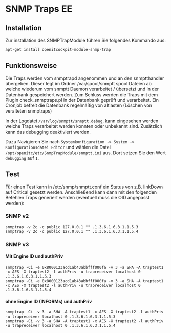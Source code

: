 # SNMP Traps <span class="badge badge-danger badge-outlined" title="Enterprise Edition">EE</span>

## Installation

Zur installation des SNMPTrapModule führen Sie folgendes Kommando aus:

```bash
apt-get install openitcockpit-module-snmp-trap
```

## Funktionsweise

Die Traps werden vom snmptrapd angenommen und an den snmptthandler übergeben. Dieser legt im Ordner /var/spool/snmptt
spool Dateien ab welche wiederum vom snmptt Daemon verarbeitet / übersetzt und in der Datenbank gespeichert werden. Zum
Schluss werden die Traps mit dem Plugin check_snmptraps.pl in der Datenbank geprüft und verarbeitet. Ein Cronjob befreit
die Datenbank regelmäßig von altlasten (Löschen von veralteten snmptraps)

In der Logdatei `/var/log/snmptt/snmptt.debug`, kann eingesehen werden welche Traps verarbeitet werden konnten oder
unbekannt sind. Zusätzlich kann das debugging deaktiviert werden.

Dazu Navigieren Sie
nach `Systemkonfiguration -> System -> Konfigurationsdatei Editor`
und wählen die Datei `/opt/openitc/etc/SnmpTrapModule/snmptt.ini` aus. Dort setzen Sie den Wert `debugging` auf `1`.

## Test

Für einen Test kann in /etc/snmp/snmptt.conf ein Status von z.B. linkDown auf Critical gesetzt werden. Anschließend kann
dann mit den folgenden Befehlen Traps generiert werden (eventuell muss die OID angepasst werden):

### SNMP v2

```plaintext
snmptrap -v 2c -c public 127.0.0.1 "" .1.3.6.1.6.3.1.1.5.3
snmptrap -v 2c -c public 127.0.0.1 "" .1.3.6.1.6.3.1.1.5.4
```

### SNMP v3

#### Mit Engine ID und authPriv

```plaintext
snmptrap -Ci -e 0x8000123acd1ab43abbfff000fa -v 3 -a SHA -A traptest1 -x AES -X traptest2 -l authPriv -u trapreceiver localhost 0 .1.3.6.1.6.3.1.1.5.3
snmptrap -Ci -e 0x8000123acd1ab43abbfff000fa -v 3 -a SHA -A traptest1 -x AES -X traptest2 -l authPriv -u trapreceiver localhost 0 .1.3.6.1.6.3.1.1.5.4
```

#### ohne Engine ID (INFORMs) und authPriv

```plaintext
snmptrap -Ci -v 3 -a SHA -A traptest1 -x AES -X traptest2 -l authPriv -u trapreceiver localhost 0 .1.3.6.1.6.3.1.1.5.3
snmptrap -Ci -v 3 -a SHA -A traptest1 -x AES -X traptest2 -l authPriv -u trapreceiver localhost 0 .1.3.6.1.6.3.1.1.5.4
```
